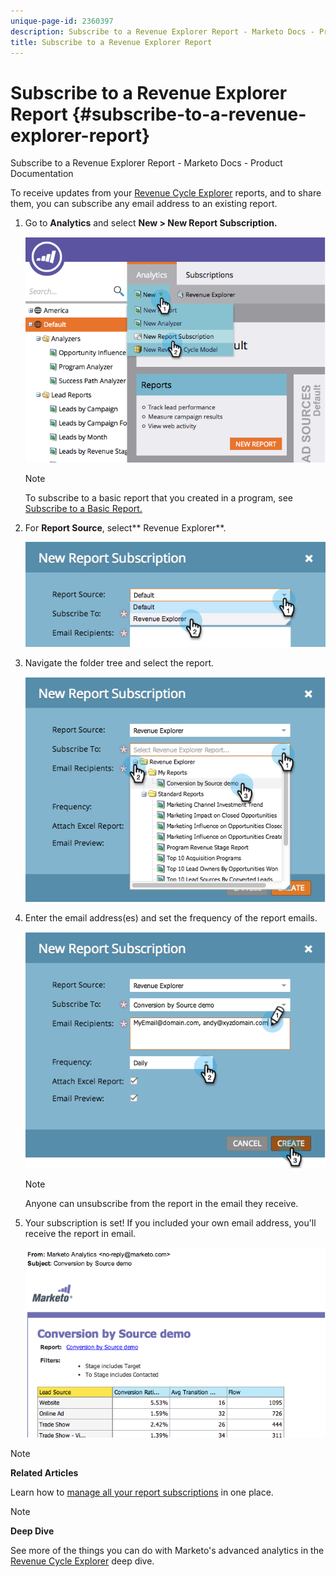 ```yaml
---
unique-page-id: 2360397
description: Subscribe to a Revenue Explorer Report - Marketo Docs - Product Documentation
title: Subscribe to a Revenue Explorer Report
---
```


# Subscribe to a Revenue Explorer Report {#subscribe-to-a-revenue-explorer-report}

Subscribe to a Revenue Explorer Report - Marketo Docs - Product Documentation

To receive updates from your [Revenue Cycle Explorer](../../../../../welcome-to-marketo-docs/product-docs/reporting/revenue-cycle-analytics.md) reports, and to share them, you can subscribe any email address to an existing report.

1. Go to **Analytics** and select **New > New Report Subscription.**

   ![](assets/image2014-9-17-12-3a46-3a20.png)

   >[!NOTE]
   >
   >To subscribe to a basic report that you created in a program, see [Subscribe to a Basic Report.](../../../../../welcome-to-marketo-docs/product-docs/reporting/basic-reporting/report-subscriptions/subscribe-to-a-basic-report.md)

1. For **Report Source**, select** Revenue Explorer**.

   ![](assets/image2014-9-17-12-3a47-3a11.png)

1. Navigate the folder tree and select the report.

   ![](assets/image2014-9-17-12-3a47-3a17.png)

1. Enter the email address(es) and set the frequency of the report emails.

   ![](assets/image2014-9-17-12-3a47-3a22.png)

   >[!NOTE]
   >
   >Anyone can unsubscribe from the report in the email they receive.

1. Your subscription is set! If you included your own email address, you'll receive the report in email.

   ![](assets/image2014-9-17-12-3a47-3a54.png)

>[!NOTE]
>
>**Related Articles**
>
>Learn how to [manage all your report subscriptions](../../../../../welcome-to-marketo-docs/product-docs/reporting/basic-reporting/report-subscriptions/manage-report-subscriptions.md) in one place.

>[!NOTE]
>
>**Deep Dive**
>
>See more of the things you can do with Marketo's advanced analytics in the [Revenue Cycle Explorer](../../../../../welcome-to-marketo-docs/product-docs/reporting/revenue-cycle-analytics.md) deep dive.

